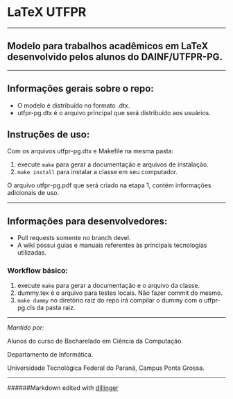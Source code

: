 # LaTeX UTFPR
---
Modelo para trabalhos acadêmicos em LaTeX desenvolvido pelos alunos do DAINF/UTFPR-PG.
---

---
## Informações gerais sobre o repo:
 * O modelo é distribuído no formato .dtx.
 * utfpr-pg.dtx é o arquivo principal que será distribuído aos usuários.

## Instruções de uso:
Com os arquivos utfpr-pg.dtx e Makefile na mesma pasta:
 1. execute ```make``` para gerar a documentação e arquivos de instalação.
 2. ```make install``` para instalar a classe em seu computador.

O arquivo utfpr-pg.pdf que será criado na etapa 1, contém informações adicionais de uso.

---
## Informações para desenvolvedores:
 * Pull requests somente no branch devel.
 * A wiki possui guias e manuais referentes às principais tecnologias utilizadas.

### Workflow básico:
 1. execute ```make``` para gerar a documentação e o arquivo da classe.
 2. dummy.tex é o arquivo para testes locais. Não fazer commit do mesmo.
 3. ```make dummy``` no diretório raiz do repo irá compilar o dummy com o utfpr-pg.cls da pasta raiz.

----
*Mantido por:*

Alunos do curso de
Bacharelado em Ciência da Computação.

Departamento de Informática.

Universidade Tecnológica Federal do Paraná,
Campus Ponta Grossa.

---

######Markdown edited with [dillinger](http://dillinger.io)

